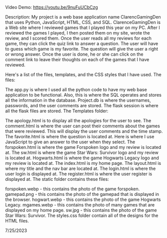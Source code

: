Video Demo: https://youtu.be/9nuFuUCbCzg

Description:
My project is a web base application name ClarencGamingDen that uses Python, JavaScript, HTML, CSS, and SQL. ClarenceGamingDen is a Web site where I reviewed games that I played this year on my PC. After I reviewed the games I played, I then posted them on my site, wrote the review, and I scored them. Once the user reads all my reviews for each game, they can click the quiz link to answer a question. The user will have to guess which game is my favorite. The question will give the user a right or wrong answer. Once the user is done, he or she can click on the comment link to leave their thoughts on each of the games that I have reviewed.

Here's a list of the files, templates, and the CSS styles that I have used. The files:

The app.py is where I used all the python code to have my web base application to be functional. Also, this is where the SQL operates and stores all the information in the database.
Project.db is where the usernames, passwords, and the user comments are stored.
The flask session is where all the flask files are stored.
The Templates folder:

The apology.html is to display all the apologies for the user to see.
The comment.html is where the user can post their comments about the games that were reviewed. This will display the user comments and the time stamp.
The favorite.html is where the question is located at. Here is where I use JavaScript to give an answer to the user when they select.
The forspoken.html is where the game Forspoken logo and my review is located at.
The sw.html is where the game Star Wars: Survivor logo and my review is located at.
Hogwarts.html is where the game Hogwarts Legacy logo and my review is located at.
The index.html is my home page.
The layout.html is where my title and the nav bar are located at.
The login.html is where the user login is displayed at.
The register.html is where the user register is displayed at.
The static folder contains these files:

forspoken.webp - this contains the photo of the game forspoken.
gamepad.png - this contains the photo of the gamepad that is displayed in the browser.
hogwart.webp - this contains the photo of the game Hogwarts Legacy.
mgames.webp - this contains the photo of many games that are displayed on my home page.
sw.jpg - this contains the photo of the game Star Wars: Survivor.
The styles.css folder contain all of the designs for the HTML files.

7/25/2023
